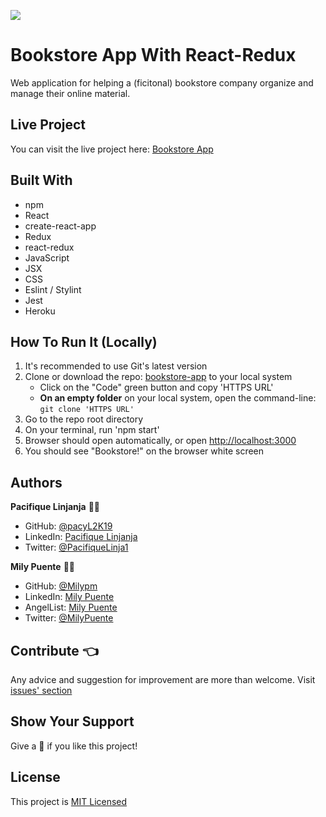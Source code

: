 ![](https://img.shields.io/badge/Microverse-blueviolet)
# Bookstore App With React-Redux

<!-- ![img_1](https://user-images.githubusercontent.com/54684961/126818315-2ed6d060-90c8-4697-8fad-054f87938bc7.png) -->

Web application for helping a (ficitonal) bookstore company organize and manage their online material.

## Live Project
You can visit the live project here: [Bookstore App](https://magic-bookstore-app.herokuapp.com/)

## Built With
- npm
- React
- create-react-app
- Redux
- react-redux
- JavaScript
- JSX
- CSS
- Eslint / Stylint
- Jest
- Heroku

## How To Run It (Locally)
1. It's recommended to use Git's latest version
2. Clone or download the repo: [bookstore-app](https://github.com/Milypm/Bookstore-app) to your local system
    - Click on the "Code" green button and copy 'HTTPS URL'
    - **On an empty folder** on your local system, open the command-line: `git clone 'HTTPS URL'`
3. Go to the repo root directory
4. On your terminal, run 'npm start'
5. Browser should open automatically, or open [http://localhost:3000](http://localhost:3000)
6. You should see "Bookstore!" on the browser white screen

<!-- ## Tests
- Go to the project's root directory
- Run 'npm test' -->

## Authors
**Pacifique Linjanja** :man_technologist:
- GitHub: [@pacyL2K19](https://github.com/pacyL2K19)
- LinkedIn: [Pacifique Linjanja](https://www.linkedin.com/in/pacifique-linjanja/)
- Twitter: [@PacifiqueLinja1](https://twitter.com/PacifiqueLinja1)

**Mily Puente** :woman_technologist:
- GitHub: [@Milypm](https://github.com/Milypm)
- LinkedIn: [Mily Puente](https://www.linkedin.com/in/milypuentem/)
- AngelList: [Mily Puente](https://angel.co/u/mily-puente)
- Twitter: [@MilyPuente](https://twitter.com/MilyPuente)
 
## Contribute :point_left:
Any advice and suggestion for improvement are more than welcome.
Visit [issues' section](https://github.com/Milypm/Bookstore-app/issues)

## Show Your Support
Give a :star2: if you like this project!

## License
This project is [MIT Licensed](https://github.com/Milypm/Bookstore-app/blob/feature/setup/LICENSE)
